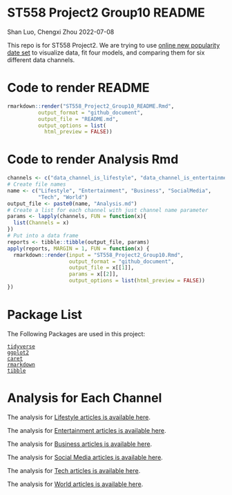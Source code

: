 ST558 Project2 Group10 README
================
Shan Luo, Chengxi Zhou
2022-07-08

This repo is for ST558 Project2. We are trying to use [online new
popularity date
set](https://archive.ics.uci.edu/ml/datasets/Online+News+Popularity) to
visualize data, fit four models, and comparing them for six different
data channels.

# Code to render README

``` r
rmarkdown::render("ST558_Project2_Group10_README.Rmd", 
          output_format = "github_document",
          output_file = "README.md",
          output_options = list(
            html_preview = FALSE))
```

# Code to render Analysis Rmd

``` r
channels <- c("data_channel_is_lifestyle", "data_channel_is_entertainment", "data_channel_is_bus", "data_channel_is_socmed", "data_channel_is_tech", "data_channel_is_world")
# Create file names
name <- c("Lifestyle", "Entertainment", "Business", "SocialMedia",
          "Tech", "World")
output_file <- paste0(name, "Analysis.md")
# Create a list for each channel with just channel name parameter
params <- lapply(channels, FUN = function(x){
  list(Channels = x)
})
# Put into a data frame
reports <- tibble::tibble(output_file, params)
apply(reports, MARGIN = 1, FUN = function(x) {
  rmarkdown::render(input = "ST558_Project2_Group10.Rmd", 
                    output_format = "github_document", 
                    output_file = x[[1]], 
                    params = x[[2]], 
                    output_options = list(html_preview = FALSE)) 
})
```

# Package List

The Following Packages are used in this project:

[`tidyverse`](https://www.tidyverse.org)  
[`ggplot2`](https://ggplot2.tidyverse.org)  
[`caret`](https://topepo.github.io/caret/)  
[`rmarkdown`](https://cran.r-project.org/web/packages/rmarkdown/index.html)  
[`tibble`](https://cran.r-project.org/web/packages/tibble/index.html)

# Analysis for Each Channel

The analysis for [Lifestyle articles is available
here](LifestyleAnalysis.md).

The analysis for [Entertainment articles is available
here](EntertainmentAnalysis.md).

The analysis for [Business articles is available
here](BusinessAnalysis.md).

The analysis for [Social Media articles is available
here](SocialMediaAnalysis.md).

The analysis for [Tech articles is available here](TechAnalysis.md).

The analysis for [World articles is available here](WorldAnalysis.md).
